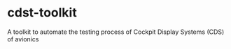 # cdst-toolkit
A toolkit to automate the testing process of Cockpit Display Systems (CDS) of avionics
